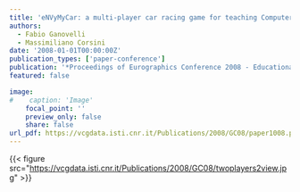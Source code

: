 ```yaml
---
title: 'eNVyMyCar: a multi-player car racing game for teaching Computer Graphics'
authors:
  - Fabio Ganovelli
  - Massimiliano Corsini
date: '2008-01-01T00:00:00Z'
publication_types: ['paper-conference']
publication: '*Proceedings of Eurographics Conference 2008 - Educational Papers*'
featured: false

image:
#    caption: 'Image'
    focal_point: ''
    preview_only: false
    share: false
url_pdf: https://vcgdata.isti.cnr.it/Publications/2008/GC08/paper1008.pdf
---
```

{{< figure src="https://vcgdata.isti.cnr.it/Publications/2008/GC08/twoplayers2view.jpg" >}}
